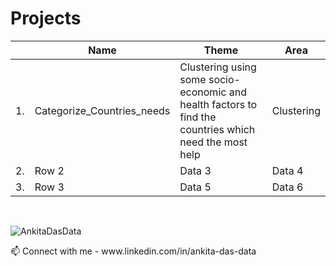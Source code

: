 
# Projects  
<div align="center">
  
| | Name | Theme | Area |
|-|----------|----------|----------|
|1.| Categorize_Countries_needs   | Clustering using some socio-economic and health factors to find the countries which need the most help   |Clustering   |
|2.| Row 2    | Data 3   | Data 4   |
|3.| Row 3    | Data 5   | Data 6   |

</div>

<br>  
<p align="left"> <img src="https://komarev.com/ghpvc/?username=AnkitaDasData&label=Profile%20views&color=lightgrey&style=flat" alt="AnkitaDasData" /> </p>
📫 Connect with me - www.linkedin.com/in/ankita-das-data


